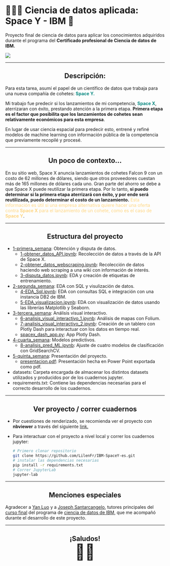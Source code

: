 # 👩🏻‍🚀 Ciencia de datos aplicada: Space Y - IBM 🚀

Proyecto final de ciencia de datos para aplicar los conocimientos adquiridos durante el programa del <strong>Certificado profesional de Ciencia de datos de IBM.</strong>

<img src='https://images.unsplash.com/photo-1517976487492-5750f3195933?ixlib=rb-4.0.3&ixid=MnwxMjA3fDB8MHxwaG90by1wYWdlfHx8fGVufDB8fHx8&auto=format&fit=crop&w=870&q=80'>

---

## <center>Descripción:</center>


Para esta tarea, asumí el papel de un científico de datos que trabaja para una nueva 
compañía de cohetes: <strong><font color="#088880">Space Y.</font></strong>

Mi trabajo fue predecir si los lanzamientos de mi competencia, <strong><font color="#088880">Space X</font></strong>, aterrizaran con éxito, prestando atención a la primera etapa. <strong>Primera etapa 
es el factor que posibilita que los lanzamientos de cohetes sean relativamente económicos para 
esta empresa</strong>.

En lugar de usar ciencia espacial para predecir esto, entrené y refiné modelos de machine learning con información pública de la competencia que previamente recopilé y procesé.

---

## <center>Un poco de contexto...</center>

En su sitio web, Space X anuncia lanzamientos de cohetes Falcon 9 con un 
costo de 62 millones de dólares, siendo que otros proveedores cuestan más 
de 165 millones de dólares cada uno. Gran parte del ahorro se debe a que 
Space X puede reutilizar la primera etapa. Por lo tanto, <strong>si puedo determinar 
si la primera etapa aterrizará con éxito, y por ende será reutilizada, puedo 
determinar el costo de un lanzamiento.</strong> <font color="#FFD580">Esta información es útil si una 
empresa alternativa quiere hacer una oferta contra <strong>Space X</strong> para el 
lanzamiento de un cohete, como es el caso de <strong>Space Y</strong></font>.

---

## <center>Estructura del proyecto</center>

+ <a href='https://github.com/LilenFr/IBM-SpaceY-es/tree/master/1-primera_semana'>1-primera_semana</a>: Obtención y disputa de datos.
    * <a href='https://github.com/LilenFr/IBM-SpaceY-es/blob/master/1-primera_semana/1-obtener_datos_API.ipynb'>1-obtener_datos_API.ipynb</a>: Recolección de datos a través de la API de Space X.
    * <a href='https://github.com/LilenFr/IBM-SpaceY-es/blob/master/1-primera_semana/2-obtener_datos_webscraping.ipynb'>2-obtener_datos_webscraping.ipynb</a>: Recolección de datos haciendo web scraping a una wiki con información de interés.
    * <a href='https://github.com/LilenFr/IBM-SpaceY-es/blob/master/1-primera_semana/3-disputa_datos.ipynb'>3-disputa_datos.ipynb</a>: EDA y creación de etiquetas de entrenamiento.
+ <a href='https://github.com/LilenFr/IBM-SpaceY-es/tree/master/2-segunda_semana'>2-segunda_semana</a>: EDA con SQL y visulización de datos.
    * <a href='https://github.com/LilenFr/IBM-SpaceY-es/blob/master/2-segunda_semana/4-EDA_Sql.ipynb'>4-EDA_Sql.ipynb</a>: EDA con consultas SQL e integración con una instancia DB2 de IBM.
    * <a href='https://github.com/LilenFr/IBM-SpaceY-es/blob/master/2-segunda_semana/5-EDA_visualizacion.ipynb'>5-EDA_visualizacion.ipynb</a>: EDA con visualización de datos usando las librerías Matplotlib y Seaborn.
+ <a href='https://github.com/LilenFr/IBM-SpaceY-es/tree/master/3-tercera_semana'>3-tercera_semana</a>: Análisis visual interactivo.
    * <a href='https://github.com/LilenFr/IBM-SpaceY-es/blob/master/3-tercera_semana/6-analisis_visual_interactivo_1.ipynb'>6-analisis_visual_interactivo_1.ipynb</a>: Análisis de mapas con Folium.
    * <a href='https://github.com/LilenFr/IBM-SpaceY-es/blob/master/3-tercera_semana/7-analisis_visual_interactivo_2.ipynb'>7-analisis_visual_interactivo_2.ipynb</a>: Creación de un tablero con Plotly Dash para interactuar con los datos en tiempo real.
    * <a href='https://github.com/LilenFr/IBM-SpaceY-es/blob/master/3-tercera_semana/spacex_dash_app.py'>spacex_dash_app.py</a>: App Plotly Dash.
+ <a href='https://github.com/LilenFr/IBM-SpaceY-es/tree/master/4-cuarta_semana'>4-cuarta_semana</a>: Modelos predictivos.
    * <a href='https://github.com/LilenFr/IBM-SpaceY-es/blob/master/4-cuarta_semana/8-analisis_pred_ML.ipynb'>8-analisis_pred_ML.ipynb</a>: Ajuste de cuatro modelos de clasificación con GridSearchCV.
+ <a href='https://github.com/LilenFr/IBM-SpaceY-es/tree/master/5-quinta_semana'>5-quinta_semana</a>: Presentación del proyecto.
    * <a href='https://github.com/LilenFr/IBM-SpaceY-es/blob/master/5-quinta_semana/presentacion.pdf'>presentacion.pdf</a>: Presentación hecha en Power Point exportada como pdf.
+ datasets: Carpeta encargada de almacenar los distintos datasets utilizados y producidos por de los cuadernos jupyter.
+ requirements.txt: Contiene las dependencias necesarias para el correcto desarrollo de los cuadernos.

---

## <center>Ver proyecto / correr cuadernos</center>

+ Por cuestiones de renderizado, se recomienda ver el proyecto con <strong>nbviewer</strong> a través del siguiente <a href='https://nbviewer.org/github/LilenFr/IBM-SpaceY-es/tree/master/'>link.</a>

+ Para interactuar con el proyecto a nivel local y correr los cuadernos jupyter:
    ```sh
    # Primero clonar repositorio
    git clone https://github.com/LilenFr/IBM-SpaceY-es.git
    # instalar las dependencias necesarias
    pip install -r requirements.txt
    # Correr JupyterLab
    jupyter-lab
    ```

---

## <center>Menciones especiales</center>

Agradecer a <a href='https://www.coursera.org/instructor/yanluo'>Yan Luo</a> y a <a href='https://www.coursera.org/instructor/~28511493'>Joseph Santarcangelo</a>, tutores principales del <a href='https://www.coursera.org/learn/applied-data-science-capstone/home/week/1'>curso final</a> del programa de <a href='https://www.coursera.org/professional-certificates/ibm-data-science'>ciencia de datos de IBM</a>, que me acompañó durante el desarrollo de este proyecto.

---

## <center>¡Saludos!</center> <font size=10><center>🙋🏻</center></font>